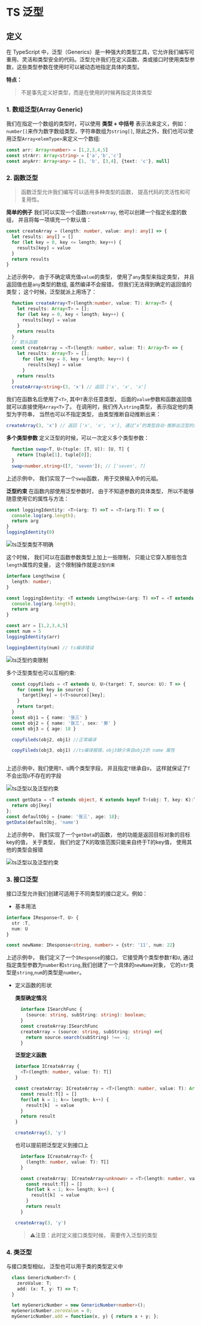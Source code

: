 # TS 泛型

## 定义

在 TypeScript 中，泛型（Generics）是一种强大的类型工具，它允许我们编写可重用、灵活和类型安全的代码。泛型允许我们在定义函数、类或接口时使用类型参数，这些类型参数在使用时可以被动态地指定具体的类型。

**特点：**

> 不是事先定义好类型，而是在使用的时候再指定具体类型

### 1. 数组泛型(Array Generic)

  我们在指定一个数组的类型时，可以使用 **类型 + 中括号** 表示法来定义，例如： `number[]`来作为数字数组类型，字符串数组为`string[]`, 除此之外，我们也可以使用泛型`Array<elemType>`来定义一个数组:

  ```typescript
  const arr: Array<number> = [1,2,3,4,5]
  const strArr: Array<string> = ['a','b','c']
  const anyArr: Array<any> = [1, 'b', [3,4], {text: 'c'}, null]
  ```

### 2. 函数泛型

  > 函数泛型允许我们编写可以适用多种类型的函数， 提高代码的灵活性和可复用性。

  **简单的例子**
  我们可以实现一个函数`createArray`, 他可以创建一个指定长度的数组， 并且将每一项填充一个默认值：

  ```typescript
  const createArray = (length: number, value: any): any[] => {
    let results: any[] = []
    for (let key = 0, key <= length; key++) {
      results[key] = value
    }
    return results
  }

  ```

  上述示例中， 由于不确定填充值`value`的类型， 使用了`any`类型来指定类型， 并且返回值也是`any`类型的数组, 虽然编译不会报错， 但我们无法得到确定的返回值的类型； 这个时候，泛型就派上用场了：

  ```typescript
    function createArray<T>(length:number, value: T): Array<T> {
      let results: Array<T> = [];
      for (let key = 0, key < length; key++) {
        results[key] = value
      }
      return results
    }
    // 箭头函数
    const createArray = <T>(length: number, value: T): Array<T> => {
      let results: Array<T> = [];
        for (let key = 0, key < length; key++) {
          results[key] = value
        }
      return results
    }
    createArray<string>(3, 'x') // 返回 ['x', 'x', 'x']
  ```

  我们在函数名后使用了`<T>`, 其中`T`表示任意类型， 后面的`value`参数和函数返回值就可以直接使用`Array<T>`了。
  在调用时，我们传入`string`类型， 表示指定他的类型为字符串， 当然也可以不指定类型， 由类型推断自动推断出来：

  ```typescript
  createArray(3, 'x') // 返回 ['x', 'x', 'x'], 通过‘x’的类型自动·推断出泛型的类型
  ```

  **多个类型参数**
  定义泛型的时候，可以一次定义多个类型参数：

  ```typescript
    function swap<T, U>(tuple: [T, U]): [U, T] {
      return [tuple[1], tuple[0]];
    }
    swap<number,string>([7, 'seven']); // ['seven', 7]
  ```

  上述示例中， 我们实现了一个`swap`函数， 用于交换输入中的元祖。

  **泛型约束**
  在函数内部使用泛型参数时， 由于不知道参数的具体类型， 所以不能够随意使用它的属性与方法：

  ```typescript
  const loggingIdentity: <T>(arg: T) =>T = <T>(arg:T): T => {
    console.log(arg.length);
    return arg
  }
  loggingIdentity(0)
  ```

  ![ts泛型类型不明确](../../public/image/typescriptConstraint.jpeg)

  这个时候， 我们可以在函数参数类型上加上一些限制， 只能让它穿入那些包含`length`属性的变量， 这个限制操作就是`泛型约束`

  ```typescript
  interface Lengthwise {
    length: number;
  }

  const loggingIdentity: <T extends Lengthwise>(arg: T) =>T = <T extends Lengthwise>(arg:T): T => {
    console.log(arg.length);
    return arg
  }

  const arr = [1,2,3,4,5]
  const num = 5
  loggingIdentity(arr)

  loggingIdentity(num) // ts编译错误

  ```

  ![ts泛型约束限制](../../public/image/typescriptlength.png)

  多个泛型类型也可以互相约束:

  ```typescript
    const copyFileds = <T extends U, U>(target: T, source: U): T => {
      for (const key in source) {
        target[key] = (<T>source)[key];
      }
      return target;
    }
    const obj1 = { name: '张三' }
    const obj2 = { name: '张三', sex: '男' }
    const obj3 = { age: 18 }

    copyFileds(obj2, obj1) //正常编译

    copyFileds(obj3, obj1) //ts编译报错，obj3缺少来自obj2的 name 属性
    
  ```

  上述示例中，我们使用`T`、`U`两个类型字段， 并且指定`T`继承自`U`， 这样就保证了`T`不会出现`U`不存在的字段

  ![ts泛型以及泛型约束](../../public/image/typescript-example.png)

  ```typescript
  const getData = <T extends object, K extends keyof T>(obj: T, key: K):T[K]  => {
    return obj[key]
  };
  const defaultObj = {name: '张三', age: 18};
  getData(defaultObj, 'name')
  ```

  上述示例中， 我们实现了一个`getData`的函数， 他的功能是返回目标对象的目标key的值， 关于类型， 我们约定了K的取值范围只能来自终于T的key值， 使用其他的类型会报错

  ![ts泛型以及泛型约束](../../public/image/typescriptGenerics.jpeg)

### 3. 接口泛型

接口泛型允许我们创建可适用于不同类型的接口定义。例如：

- 基本用法

```typescript
interface IResponse<T, U> {
  str :T,
  num: U
}

const newName: IResponse<string, number> = {str: '11', num: 22}
```

上述示例中， 我们定义了一个`IResponse`的接口， 它接受两个类型参数`T`和`U`, 通过指定类型参数为`number`和`string`,我们创建了一个具体的`newName`对象， 它的`str`类型是`string`,`num`的类型是`number`。

- 定义函数的形状

  **类型确定情况**

  ```typescript
    interface ISearchFunc {
      (source: string, subString: string): boolean;
    }
    const createArray:ISearchFunc
    createArray = (source: string, subString: string) =>{
      return source.search(subString) !== -1;
    }
  ```

  **泛型定义函数**

  ```typescript
  interface ICreateArray {
    <T>(length: number, value: T): T[]
  }

  const createArray: ICreateArray = <T>(length: number, value: T): Array<T> => {
    const result:T[] = []
    for(let k = 1; k<= length; k++) {
      result[k]  = value
    }
    return result
  }

  createArray(3, 'y')
  ```

  也可以提前把泛型定义到接口上

  ```typescript
    interface ICreateArray<T> {
      (length: number, value: T): T[]
    }

    const createArray: ICreateArray<unknown> = <T>(length: number, value: T): Array<T> => {
      const result:T[] = []
      for(let k = 1; k<= length; k++) {
        result[k]  = value
      }
      return result
    }

  createArray(3, 'y')
  ```

  > ⚠️注意：此时定义接口类型时候， 需要传入泛型的类型

### 4. 类泛型

  与接口类型相似， 泛型也可以用于类的类型定义中

  ```typescript
    class GenericNumber<T> {
      zeroValue: T;
      add: (x: T, y: T) => T;
    }

    let myGenericNumber = new GenericNumber<number>();
    myGenericNumber.zeroValue = 0;
    myGenericNumber.add = function(x, y) { return x + y; };
  ```
